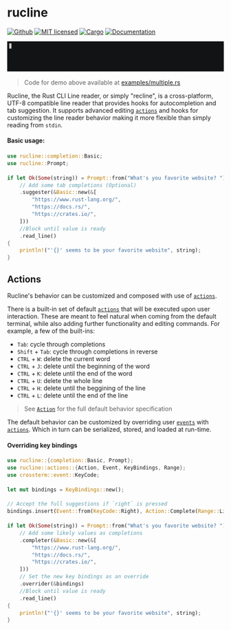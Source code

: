 # rucline
[![Github](https://github.com/m-lima/rucline/workflows/build/badge.svg)](https://github.com/m-lima/rucline/actions?workflow=build)
[![MIT licensed](https://img.shields.io/badge/license-MIT-blue.svg)](LICENSE)
[![Cargo](https://img.shields.io/crates/v/rucline.svg)](https://crates.io/crates/rucline)
[![Documentation](https://docs.rs/rucline/badge.svg)](https://docs.rs/rucline)

![demo](docs/demo.gif)
> Code for demo above available at [examples/multiple.rs](../../blob/master/examples/multiple.rs)

Rucline, the Rust CLI Line reader, or simply "recline", is a cross-platform, UTF-8 compatible
line reader that provides hooks for autocompletion and tab suggestion. It supports advanced
editing [`actions`] and hooks for customizing the line reader behavior making it more flexible
than simply reading from `stdin`.

#### Basic usage:

```rust
use rucline::completion::Basic;
use rucline::Prompt;

if let Ok(Some(string)) = Prompt::from("What's you favorite website? ")
    // Add some tab completions (Optional)
    .suggester(&Basic::new(&[
        "https://www.rust-lang.org/",
        "https://docs.rs/",
        "https://crates.io/",
    ]))
    //Block until value is ready
    .read_line()
{
    println!("'{}' seems to be your favorite website", string);
}
```

## Actions

Rucline's behavior can be customized and composed with use of [`actions`].

There is a built-in set of default [`actions`] that will be executed upon user interaction.
These are meant to feel natural when coming from the default terminal, while also adding further
functionality and editing commands. For example, a few of the built-ins:
* `Tab`: cycle through completions
* `Shift` + `Tab`: cycle through completions in reverse
* `CTRL` + `W`: delete the current word
* `CTRL` + `J`: delete until the beginning of the word
* `CTRL` + `K`: delete until the end of the word
* `CTRL` + `U`: delete the whole line
* `CTRL` + `H`: delete until the beggining of the line
* `CTRL` + `L`: delete until the end of the line

> See [`Action`][`actions`] for the full default behavior specification

The default behavior can be customized by overriding user [`events`] with [`actions`]. Which
in turn can be serialized, stored, and loaded at run-time.


#### Overriding key bindings

```rust
use rucline::{completion::Basic, Prompt};
use rucline::actions::{Action, Event, KeyBindings, Range};
use crossterm::event::KeyCode;

let mut bindings = KeyBindings::new();

// Accept the full suggestions if `right` is pressed
bindings.insert(Event::from(KeyCode::Right), Action::Complete(Range::Line));

if let Ok(Some(string)) = Prompt::from("What's you favorite website? ")
    // Add some likely values as completions
    .completer(&Basic::new(&[
        "https://www.rust-lang.org/",
        "https://docs.rs/",
        "https://crates.io/",
    ]))
    // Set the new key bindings as an override
    .overrider(&bindings)
    //Block until value is ready
    .read_line()
{
    println!("'{}' seems to be your favorite website", string);
}
```

[`crossterm`]: https://docs.rs/crossterm/
[`KeyBindings`]: ../../blob/master/src/actions.rs
[`actions`]: ../../blob/master/src/actions.rs
[`events`]: ../../blob/master/src/actions.rs
[`prompt`]: ../../blob/master/src/prompt/mod.rs
